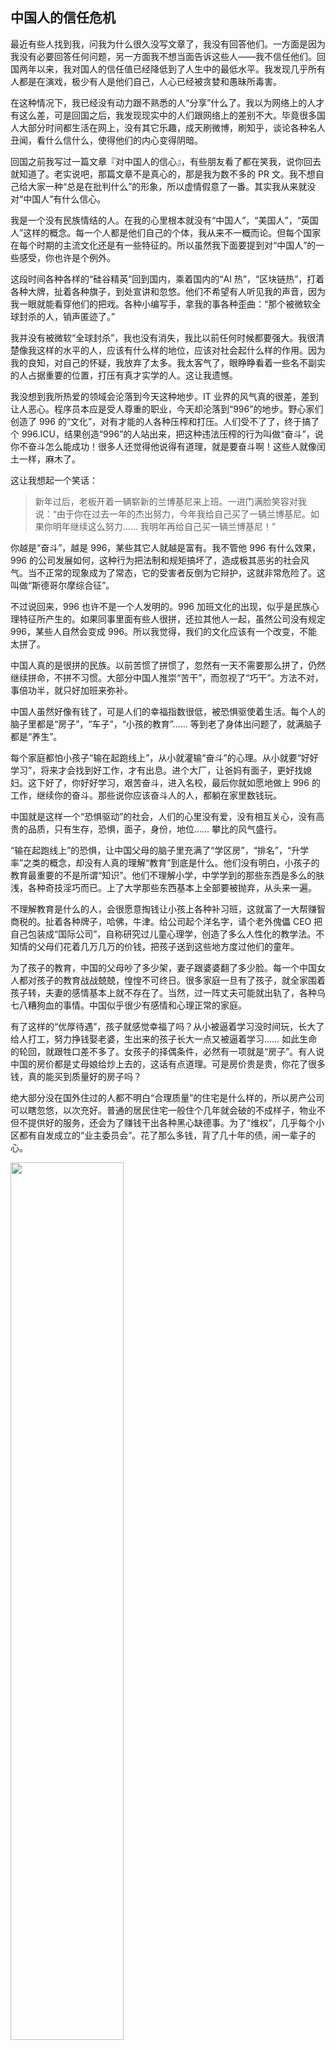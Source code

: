 <div class="inner">
<h2>中国人的信任危机</h2>
<p>最近有些人找到我，问我为什么很久没写文章了，我没有回答他们。一方面是因为我没有必要回答任何问题，另一方面我不想当面告诉这些人——我不信任他们。回国两年以来，我对国人的信任值已经降低到了人生中的最低水平。我发现几乎所有人都是在演戏，极少有人是他们自己，人心已经被贪婪和愚昧所毒害。</p>
<p>在这种情况下，我已经没有动力跟不熟悉的人“分享”什么了。我以为网络上的人才有这么差，可是回国之后，我发现现实中的人们跟网络上的差别不大。毕竟很多国人大部分时间都生活在网上，没有其它乐趣，成天刷微博，刷知乎，谈论各种名人丑闻，看什么信什么，使得他们的内心变得阴暗。</p>
<p>回国之前我写过一篇文章『对中国人的信心』，有些朋友看了都在笑我，说你回去就知道了。老实说吧，那篇文章不是真心的，那是我为数不多的 PR 文。我不想自己给大家一种“总是在批判什么”的形象，所以虚情假意了一番。其实我从来就没对“中国人”有什么信心。</p>
<p>我是一个没有民族情结的人。在我的心里根本就没有“中国人”，“美国人”，“英国人”这样的概念。每一个人都是他们自己的个体，我从来不一概而论。但每个国家在每个时期的主流文化还是有一些特征的。所以虽然我下面要提到对“中国人”的一些感受，你也许是个例外。</p>
<p>这段时间各种各样的“硅谷精英”回到国内，乘着国内的“AI 热”，“区块链热”，打着各种大牌，扯着各种旗子，到处宣讲和忽悠。他们不希望有人听见我的声音，因为我一眼就能看穿他们的把戏。各种小编写手，拿我的事各种歪曲：“那个被微软全球封杀的人，销声匿迹了。”</p>
<p>我并没有被微软“全球封杀”，我也没有消失，我比以前任何时候都要强大。我很清楚像我这样的水平的人，应该有什么样的地位，应该对社会起什么样的作用。因为我的良知，对自己的怀疑，我放弃了太多。我太客气了，眼睁睁看着一些名不副实的人占据重要的位置，打压有真才实学的人。这让我遗憾。</p>
<p>我没想到我所热爱的领域会沦落到今天这种地步。IT 业界的风气真的很差，差到让人恶心。程序员本应是受人尊重的职业，今天却沦落到“996”的地步。野心家们创造了 996 的“文化”，对有才能的人各种压榨和打压。人们受不了了，终于搞了个 996.ICU，结果创造“996”的人站出来，把这种违法压榨的行为叫做“奋斗”，说你不奋斗怎么能成功！很多人还觉得他说得有道理，就是要奋斗啊！这些人就像闰土一样，麻木了。</p>
<p>这让我想起一个笑话：</p>
<blockquote>
<p>新年过后，老板开着一辆崭新的兰博基尼来上班。一进门满脸笑容对我说：“由于你在过去一年的杰出努力，今年我给自己买了一辆兰博基尼。如果你明年继续这么努力…… 我明年再给自己买一辆兰博基尼！”</p>
</blockquote>
<p>你越是“奋斗”，越是 996，某些其它人就越是富有。我不管他 996 有什么效果，996 的公司发展如何，这种行为把法制和规矩搞坏了，造成极其恶劣的社会风气。当不正常的现象成为了常态，它的受害者反倒为它辩护，这就非常危险了。这叫做“斯德哥尔摩综合征”。</p>
<p>不过说回来，996 也许不是一个人发明的。996 加班文化的出现，似乎是民族心理特征所产生的。如果同事里面有些人很拼，还拉其他人一起，虽然公司没有规定 996，某些人自然会变成 996。所以我觉得，我们的文化应该有一个改变，不能太拼了。</p>
<p>中国人真的是很拼的民族。以前苦惯了拼惯了，忽然有一天不需要那么拼了，仍然继续拼命，不拼不习惯。大部分中国人推崇“苦干”，而忽视了“巧干”。方法不对，事倍功半，就只好加班来弥补。</p>
<p>中国人虽然好像有钱了，可是人们的幸福指数很低，被恐惧驱使着生活。每个人的脑子里都是“房子”，“车子”，“小孩的教育”……  等到老了身体出问题了，就满脑子都是“养生”。</p>
<p>每个家庭都怕小孩子“输在起跑线上”，从小就灌输“奋斗”的心理。从小就要“好好学习”，将来才会找到好工作，才有出息。进个大厂，让爸妈有面子，更好找媳妇。这下好了，你好好学习，艰苦奋斗，进入名校，最后你就如愿地做上 996 的工作，继续你的奋斗。那些说你应该奋斗人的人，都躺在家里数钱玩。</p>
<p>中国就是这样一个“恐惧驱动”的社会，人们的心里没有爱，没有相互关心，没有高贵的品质，只有生存，恐惧，面子，身份，地位…… 攀比的风气盛行。</p>
<p>“输在起跑线上”的恐惧，让中国父母的脑子里充满了“学区房”，“排名”，“升学率”之类的概念，却没有人真的理解“教育”到底是什么。他们没有明白，小孩子的教育最重要的不是所谓“知识”。他们不理解小学，中学学到的那些东西是多么的肤浅，各种奇技淫巧而已。上了大学那些东西基本上全部要被抛弃，从头来一遍。</p>
<p>不理解教育是什么的人，会很愿意掏钱让小孩上各种补习班，这就富了一大帮赚智商税的。扯着各种牌子，哈佛，牛津。给公司起个洋名字，请个老外傀儡 CEO 把自己包装成“国际公司”，自称研究过儿童心理学，创造了多么人性化的教学法。不知情的父母们花着几万几万的价钱，把孩子送到这些地方度过他们的童年。</p>
<p>为了孩子的教育，中国的父母吵了多少架，妻子跟婆婆翻了多少脸。每一个中国女人都对孩子的教育战战兢兢，惶惶不可终日。很多家庭一旦有了孩子，就全家围着孩子转，夫妻的感情基本上就不存在了。当然，过一阵丈夫可能就出轨了，各种乌七八糟狗血的事情。中国似乎很少有感情和心理正常的家庭。</p>
<p>有了这样的“优厚待遇”，孩子就感觉幸福了吗？从小被逼着学习没时间玩，长大了给人打工，努力挣钱娶老婆，生出来的孩子长大一点又被逼着学习…… 如此生命的轮回，就跟牲口差不多了。女孩子的择偶条件，必然有一项就是“房子”。有人说中国的房价都是丈母娘给炒上去的，这话有点道理。可是房价贵是贵，你花了很多钱，真的能买到质量好的房子吗？</p>
<p>绝大部分没在国外住过的人都不明白“合理质量”的住宅是什么样的，所以房产公司可以瞎忽悠，以次充好。普通的居民住宅一般住个几年就会破的不成样子，物业不但不提供好的服务，还会为了赚钱干出各种黑心缺德事。为了“维权”，几乎每个小区都有自发成立的“业主委员会”。花了那么多钱，背了几十年的债，闹一辈子的心。</p>
<p><img src="https://www.yinwang.org/images/broken-glass.jpg" width="60%" /></p>
<p>比如上图，就是我父母住的成都某小区楼门口的顶棚。玻璃顶棚碎成这样了，业主们闹了两年还不修。你能想象这种心情吗，自己的父母每天从这摇摇欲坠的玻璃下面走过！楼里的三部电梯坏了两部，闹了几个月修了其中一部，还有一部一直不修。物业为了赚外快，还做出其它一系列损害业主利益的事情。业主们拉了一个群，经常跟打仗似的在里面谈论这些事情。</p>
<p>你也许觉得这是一个特别不好的小区才会这样，可惜旁边的几个小区我看过了，样子都差不多，根本没有品质可言。这就是成都的市中心。我看过一个朋友买的成都高新区的新房子，屋里装修崭新的，一进电梯就像进了贫民窟，地下车库也是破败不堪。难以想象他每天一路走过那样的破地方，钻进一辆豪车…… 这些都是中国最知名的房地产开发商的作品！你买的时候它们还没建好，谁知道搬进去就是这个样子？</p>
<p>有钱一点的，花很多钱买个“豪宅小区”的房子甚至“别墅”，难道就会好些吗？差不多的。一开头看似金碧辉煌，跟欧洲宫殿似的，过了没多久天花板就裂了，楼下大堂的墙皮就掉了，台阶裂了里面长了草，车库地砖破了没人修，整个小区旧的不像样，蒙了一层灰。可是人家仍然被叫做“豪宅”啊。我看过上海的很多“豪宅小区”，根本就只是做个样子而已。</p>
<p>比如下图，就是上海黄浦江边某著名“豪宅小区”的大楼门口……</p>
<p><img src="https://www.yinwang.org/images/shanghai-residence.jpg" width="80%" /></p>
<p>这就是中国土豪们的“体面”生活。花了很多钱，却买不来真正的品质。美国的建筑质量显然好很多，很普通的房子都比上海最贵的一些“豪宅”要好。为什么呢？因为别人有良知，有规范，有法制。从小就听人说“有些东西是钱买不来的”，现在有了钱，你们体会到了吧？</p>
<p>中国有那么多暴富的互联网企业，可是连符合基本规范的房子都造不出来。我曾经应邀参观国内一个特别有钱的互联网公司，心想这么有钱的公司，办公楼应该建的很好吧。结果呢，那些楼不知道是哪个村里的工头造的。里面破破烂烂不说，卫生间连擦手纸和干手机都没有。</p>
<p>国产电视剧都喜欢渲染“霸道总裁”，西装革履的高富帅，住在高大上的精品房子里，让人误以为中国有这样的地方。大家都被骗了，因为你花很多钱也找不到这样的地方。电视剧都是挑了最好的角落拍，拍了再 P 一下。你可以想象摄影机没拍到的地方是什么样子。</p>
<p>花了很多钱却买不来基本的品质，这就是中国的现状。所以中国人看起来很“有钱”，实际上却很穷。许多被中国人瞧不起的地方，“经济不行了”的地方，房子建的都比中国质量高，市政设施都比中国的干净。只有用心，用良心，才能建设好的生活，可是中国人都只想收获，不想付出。收了别人的钱，却总是偷工减料，不想提供相应的品质。大家都这样，你说生活怎么好得起来？</p>
<p>生活环境如此，中国人不用心改造现实的环境，却热衷于“虚拟产业”。中国的互联网产业，人工智能，显然是非常受重视的。没有其它国家的人有这么热衷于“人工智能”和“高科技”，成天各种浮夸，布道，洗脑。</p>
<p>AI 是有用的，但并不是像中国大佬们吹嘘的那样似乎是唯一可以做的事情，革命性的产业。“人工智能”（AI）这个词根本就是噱头，从一开头就是噱头。“神经网络”也跟神经没有任何关系。这个领域靠“智能”和“神经”这两个词，骗了一代又一代人。</p>
<p>真正起作用的技术，叫做“机器学习”（Machine Learning）或者“深度学习”（Deep Learning）。我喜欢把它叫“机器学习”，因为“深度学习”就是“机器学习”改进了一下而已，去掉了以前的一些缺陷，它并没有概念上的突破。因为之前人们对“机器学习”产生了失望，为了市场效益换了一个更吓人的名字而已。有深度！</p>
<p>等你看透了机器学习，就会发现它真的很有用，甚至可以说是优美的理论，因为它根本就是改头换面之后的微积分！它是牛顿，莱布尼兹古老而伟大的理论，以更加简单，优雅而强大的形式出现。</p>
<p>机器学习基本就是利用微积分求导，拟合一些函数，深度学习就是拟合更加复杂的函数。而各种“深度学习框架”（TensorFlow，PyTorch，MxNet……），就是用来描述这些函数所用的“编程语言”。</p>
<p>跟普通语言的不同点在于，这些语言是“可求导”的（differentiable）。用这些语言写出来的函数，你可以得到它们的导数。有了导数，你就可以用“梯度下降法”调整参数，使得误差最小化，然后你就拟合出了一个函数。</p>
<p>所有这些，都是古老的统计学方法的扩展。我不得不承认它们是非常好的改进，可以说是具有“美感”的。我好长一段时间都沉浸在对这些美丽的理论的思考之中。</p>
<p>微积分是非常有用的，但却不是万能的，你可以从概念上理解它能做什么，不能做什么。深度学习在某些领域有很大的价值，但它跟“智能”没有什么关系。深度学习拟合的函数可以告诉你图片上的物体名字叫“狗”，但它并不知道狗“是什么”。</p>
<p>深度神经网络（比如 ResNet）可以判断出图片上很多东西的“名字”，甚至比大部分人知道的名字还多，但它并不知道那些东西“是什么”。它看到的只是一堆像素，然后通过复杂的计算，给你一个“名字”。没有理解，也没有常识。</p>
<p>ResNet 拿 ImageNet 训练之后，在识别能力上当然可以“超越人类”。我自己看了 ImageNet 里面的那些图片，好多东西我根本就没见过，或者不知道是什么。世界上有那么多种类的花，那么多种类的树，那么多种动物，各种奇怪的海底生物，那么多的明星演员，那么多的人造日用品，各种各样的飞机船只，那么多的古董文物，非洲的图腾，太平洋小岛上出产的水果…… 我看了也不知道它们叫什么名字，我也不在乎。这种题我当然做不过 ResNet！</p>
<p>但我知道猫和狗是什么。我知道它们的很多特征，它们发出什么样的叫声，是什么样的构造，它们吃什么样的食物，会有什么样动作，什么样的行为…… 你拿千万张猫和狗的图片或者视频给 ResNet，或者其它神经网络，它能知道这些吗？</p>
<p>这就是我所谓的“常识”或者“理解”，你可能没想到这对于机器而言有多难。</p>
<p>如果我遇到从来没见过的东西，我不知道它叫什么名字。可是我观察一会儿，玩一会儿，我就知道它大概是什么类型的东西。我可以发现怎么和它互动，它可能有什么用处，它是什么样的结构…… 研究透了之后，我发现以前没人见过这种东西，我可能给它起个名字。</p>
<p>所以我虽然不知道一个东西的“名字”，但我却可以知道它“是什么”。我们应该清楚地区分“知道一个东西的名字”和“知道一个东西是什么”。</p>
<p>ResNet 能做这些事情吗？不能。它只知道一些东西的名字，许许多多东西的名字，它却不知道它们“是什么”。它只能等我把这东西照了相给它，然后告诉它名字。经过训练之后，它下次再看到这东西，可能就能告诉我它的名字。但到最后，它仍然只知道东西的名字。</p>
<p>我不是说 ResNet 没用，它非常有用。我会拿它当字典查，我可以用它做图片搜索，做很多有趣的，前所未见的事情。可是它不具有智能，我有。它只是我的工具。</p>
<p>没有人知道如何实现“常识”和“理解”，甚至没有人真的知道它们是什么。人的视觉系统看到的只是一堆像素吗？人的理解能力在观察中起了什么作用？到底什么是“智能”？…… 一系列深刻的问题，深度学习根本没能回答，甚至没有人思考这些事情。</p>
<p>所以深度神经网络所谓“超人类”的视觉能力，其实是一个字典。它记住了一些数据，然后加了一点“平滑”，拟合出一个从“图片==&gt;名字”的函数。任何一部字典都超越了所有人的记忆能力，可是字典有智能吗？就是这么一个东西，让不明觉厉的人以为“智能”即将实现，让别有用心的人借机大肆忽悠。</p>
<p>中国大佬们全都在浮夸 AI 的能力，每每上台说得天花乱坠，跟科幻电影似的。作为一个“深度学习工程师”，成天研究和折腾深度学习框架，这些我都看在眼里，记在心里，一直没好说出来。这些布道 AI 的大佬们，到底有没有碰过代码，有没有训练过模型，知不知道深度学习到底是什么……</p>
<p>很多深度学习工程师，数据科学家都知道这些，默默无闻做着真正有价值的事情。他们的老板们，各位“大佬”，一知半解，却到处宣讲和浮夸。各种 AI 书也充斥着市场，大佬们写鼓吹 AI 的书，各种外行名人们，甚至娱乐圈的人也写鼓吹 AI 的书，都想借着 AI 的热潮捞一把。如此的铺天盖地而来，真是让人怀疑，中国人还有没有节操？</p>
<p>“智能”这个东西，根本还没开始思考，没开始动手，完全没有头绪，就在天天叫嚣着“快要实现了”，“真的要来了”。最大的忽悠主题就是自动驾驶，智能客服，甚至自动编程。这些根本就是机器学习做不到的事情。</p>
<p>一辆没有真的理解能力的“自动驾驶车”，你敢坐吗？就算它知道摄像头上每一个位置的物体叫什么名字，它却不知道它们是什么，它没有这个“概念”。</p>
<p><img src="https://www.yinwang.org/images/ssd-road.jpg" width="80%" /></p>
<p>如果不理解那些东西是什么，有什么样的性质，会发生什么样的事情，它会知道如何反应吗？这可不是打几个文字标签那么简单，“软的”，“硬的”…… 它需要拥有一个人从小到大对所有这些东西的“经验”和“常识”。我们连自己脑子里的“常识”是什么，它在我们脑子里是以什么形式存在，如何起的作用，全都不知道！</p>
<p>常识并不是文字可以表达的。挺多人试图用文字来表达常识，比如“知识图谱”在单词之间建立一些“关系”，以为可以表示“知识”，结果没有很好的效果。</p>
<p><img src="https://www.yinwang.org/images/knowledge-graph.jpg" width="80%" /></p>
<p>常识并不停留在语言的层面，我们对事物的常识并不是文字。想一想你对猫的常识，你可以栩栩如生的“想象”出一只猫来。看到一只猫，你可以想象出它会有什么样的行为。这些并不是文字和它们之间的关系可以表达的。</p>
<p>一辆没有常识的自动驾驶车，它永远无法理解周围正在发生什么。同样的道理也可以说明“智能客服”，其它各种需要“理解”的事情，根本无法做到。</p>
<p>注意我不是说 AI 完全是忽悠。我当然看好某些机器学习应用，把好钢用在刀刃上的地方。这些包括人脸识别，公安检测系统，医学影像处理，金融分析，网络攻击检测，推荐系统，甚至广告推送和市场营销…… 这些都可以服务于我们。就算做不到非常准确，都会是很有用的工具。</p>
<p>可是为什么各位大佬每次出台总是提“自动驾驶”，“智能助理”，“智能客服”？总是好像能取代很多人的工作，而其实根本就不可能。机器学习是很好的工具，可以帮助我们，可是几乎完全没有能力取代人。我说的可不是什么“人类至上”的信念，而是这些技术根本就没有那个能力。</p>
<p>最搞笑的是很多公司把 Siri，Alexa 一类也作为 AI 的“拳头产品”，因为很多人以为这些“个人助理”能够理解他们说的话。它们确实可以知道你说了那些“字”，但它们完全无法理解你在说什么。</p>
<p>如果你会用 Linux 命令行就很好解释了：Siri，Alexa 之类的个人助手不过是“具有语音识别功能的命令行工具”。它们在某些情况下是有用的（比如开车的时候），但它们并不理解你说的话。</p>
<p>对 AI 的大肆鼓吹让我想起当年的“大跃进”，大家都叫着要“超英赶美”，大炼钢铁，却连饭都吃不饱。美国人发明了机器学习，深度学习，可是为什么美国人没有像中国人这么“全民 AI”呢？因为别人知道机器学习可以用来做什么，可是还有很多其它重要的事情可以做。我坐等你们超英赶美瞎忙乎，我们自己实实在在把房子造好，把街道建好，把衣服造好，把生活弄舒服…… 发展 AI 能改善这些吗？中国人的衣服，鞋子，日用品…… 几乎样样靠进口。</p>
<p>国内 IT 界组织个演讲，总是把人的名字前面冠以各种头衔：国外某大公司高管，某名校博士  xxx…… 结果呢，尽在鼓吹一些不可能做到的事情，睁着眼睛说瞎话。看得多了你就发现，中国的每一个公众人物，人生导师，都是被金钱操纵的木偶。他们说的并不是他们想的，不是他们相信的。每一个都是在演一出戏，演技如此之差，人们居然看不出来。</p>
<p>把公司，学校，甚至各种奖放在人的名字前面，好像别人的价值依附于这些一样，是不尊重人的表现。国外组织个演讲，海报上都是人的名字在前，后面最多加一个“Ph.D”，“F.R.S”这样的高级头衔。没有人会刻意声明自己的公司和职位，甚至把这些摆在自己名字前面。这些都显示出品位的低级。</p>
<p>十多年前在清华的时候，水木清华 BBS 宣传“图灵奖得主xx”来演讲。当时我回复他们说，请不要把“图灵奖”放在别人名字前面好不好？我为什么这样说呢，因为我尊重这个人，我觉得把“图灵奖得主”放在别人名字前面，是不尊重人的做法。</p>
<p>十多年了，中国的这种文化一点没有变，反而愈演愈烈。什么低级的“头衔”都一股脑往人的名字前面放。这样的风气降低了各种会议的品位，这就是为什么两年以来我从来没有在任何会议上做过演讲。有挺多人邀请我，可是我一看到他们的宣传材料，就觉得太低级，根本不适合我出面。</p>
<p>没有其它国家的人如此的在乎“名”，在乎标签，以至于大部分中国人出国读书不是为了真才实学，而只是为了贴金，挂个品牌。中国海归们喜欢炫耀自己是从国外哪个学校来的，在哪个知名公司待过，每一次遇到这种人我都打心眼里瞧不起他们。</p>
<p>可是中国的土豪公司就是看重这些。很多国内公司招的高管，不是因为他们有深刻的见解，能够引导大家走向正确的方向，而是为了能利用他们的“名牌”为自己造势。所以他们必然要找一个叫得响名字的国外公司，他做过一个大家听说过的项目。至于这个项目到底质量如何，他在里面到底起了多大作用，甚至是帮倒忙，他们不管。然后这些人进去就各种瞎指挥，高高在上，打压其他人。</p>
<p>我回国以来不断有中国公司找我，很可惜绝大部分都是看重我的“名”，而对我的实力，我的见解和人品不关心。开头热情洋溢的，后来发现我不愿意出头露面布道，不能把我名字打在网站上，不能利用我的名气，后来就不联系了。所以后来这样的公司找我，都懒得理了。</p>
<p>中国的各位牛人大佬，却可以不知羞耻地用自己的“名”换来“利”，被贪欲驱使而到处站台宣讲和鼓吹。我真为他们可惜，毁掉了自己的一世英名。我早就看透了许多的中国业界公众人物，几乎没有任何一个值得我尊敬的。但这一次 AI 和区块链热潮到来，真是把他们的本质暴露的淋漓尽致。原来的科学家，工程师，摇身一变成为了传销布道者。</p>
<p>鼓吹 AI 和区块链的小媒体也像雨后春笋一样发展起来。标题必须以“重磅！……”开头，内容是语不惊人誓不休，满篇兴奋浮夸的语气。把小打小闹的改进说成是划时代的突破，尽其危言耸听之能事。字里行间充满了“大牛”，“大神”，“神童”之类的词汇。每每在朋友圈看到有人转发这种文章，我都会对转发者的水准产生怀疑。</p>
<p>现在创业一个常见做法，就是把最热门的词汇都放在一起，或者往上面靠。比如有好些公司号称同时用了“深度学习”和“区块链”，而他们的业务跟其中一项毫不沾边。甚至有的公司业务跟这两者完全没有关系，但公司拿了投资人的钱，折腾几年也不出成果，乘着这个东风也想来捞一把，所以也号称用了深度学习和区块链，甚至开始“发币”。</p>
<p>说到区块链…… 我有一个朋友很喜欢研究区块链，是真心喜欢这技术，我看的区块链技术书都是他推荐的。这家伙回国来加入过好多区块链项目，跟我说过的就有六七个之多。每次开头都很兴奋，说这次这个应该可以成，我觉得他们是很严肃地想做这个事！结果每次过了没两个月又对我说，妈呀，这帮人写了白皮书，拉了上亿的投资，一年没有写过一行代码，现在等着我一个人去帮他们实现！</p>
<p>看到他这么迷茫，我也好心帮他看过几个项目，这就是为什么我之前写过关于区块链智能合约的<a href="http://www.yinwang.org/blog-cn/2018/02/22/smart-contract">文章</a>。其实那篇文章针对的是一个他给我看的新项目，项目是由美国数一数二的牛校的教授出面发起的。白皮书说要用“深度学习”来训练得到形式验证所需要的“前条件”和“后条件”。</p>
<p>我一眼就知道是忽悠，“深度学习+区块链+智能合约”，真是会蹭风口。朋友跟我说他们想融 2 亿美元。怎么也没想到美国名校的大教授居然也会下水干这种勾当。这教授也是华人，就像大部分的区块链骗子项目一样，都是中国人发起的。白皮书的作者，包括几个美国大学教授，全都是中国人。</p>
<p>很多年前我还曾经见过其中一位教授，当时感觉还挺有实力，值得尊敬的一个人。可是那天看到他的名字上了那样的白皮书，照片放在网站上，他在我心目中的形象彻底毁掉了。</p>
<p>还曾经有英国某牛校的博士后找我合作区块链的事，拉着他导师来站台剪彩照相。这么正经的专业出来，却满口油嘴滑舌的，说了半天冠冕堂皇伟大的口号，终究还是说出了最终的目的：想要“发币”。我回去就把他们都删了。</p>
<p>我为这些人感到耻辱，我为我们的民族感到耻辱。这么多的中国人明目张胆干这样的事情，为了钱出卖自己的灵魂，我们还有脸面对世界上的其他民族吗？中国人在世界上是什么样的形象？知道某些国外媒体怎么评价中国吗：“现在的中国，钱就是上帝！”</p>
<p>所以很多人说现在 AI 是大骗，区块链是小骗。有人说币圈彻底的揭示了人性最丑恶的一面。我觉得说得挺对。</p>
<p>这些见得多了也就困了，感觉特别无聊。被利益的肥肉引来的大量苍蝇，已经充斥了人们的视线。靠谱的人，那些能把机器学习和区块链用在该用的地方的人，比例就越来越小。</p>
<p>中国人已经迷失了自己的文化，我越来越看不明白我们是在走向文明还是愚昧。中国需要一个巨大的改变。这个改变需要从停止这些浮躁的风气，认识到我们的错误和不足开始。</p>
<p>（声明一下：本文不代表本人所在公司的立场，其中描述的事情也跟本人所在公司无关。其实我身边有不少踏实又有见解的人，我从他们那里学到很多东西。我只是感觉国内业界总体乌烟瘴气，欠骂。）</p>
</div>
<!--
<div class="ad-banner" style="margin-top: 5px">
<script async src="//pagead2.googlesyndication.com/pagead/js/adsbygoogle.js"></script>
<ins class="adsbygoogle"
                    style="display:inline-block;width:100%;height:90px"
                    data-ad-client="ca-pub-1331524016319584"
                    data-ad-slot="6657867155"></ins>
<script>(adsbygoogle = window.adsbygoogle || []).push({});</script>
</div>
        -->
<script data-ad-client="ca-pub-1331524016319584" async
            src="https://pagead2.googlesyndication.com/pagead/js/adsbygoogle.js">
</script>
    